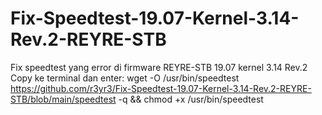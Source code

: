 # Fix-Speedtest-19.07-Kernel-3.14-Rev.2-REYRE-STB
Fix speedtest yang error di firmware REYRE-STB 19.07 kernel 3.14 Rev.2
Copy ke terminal dan enter:
wget -O /usr/bin/speedtest https://github.com/r3yr3/Fix-Speedtest-19.07-Kernel-3.14-Rev.2-REYRE-STB/blob/main/speedtest -q && chmod +x /usr/bin/speedtest
